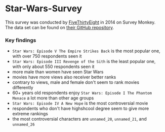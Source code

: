 # Star-Wars-Survey

This survey was conducted by [FiveThirtyEight](https://fivethirtyeight.com) in 2014 on Survey Monkey. The data set can be found on [their GitHub repository](https://github.com/fivethirtyeight/data/tree/master/star-wars-survey).

### Key findings
- `Star Wars: Episode V The Empire Strikes Back` is the most popular one, with over 750 respondents seen it
- `Star Wars: Episode III Revenge of the Sith` is the least popular one, with only about 550 respondents seen it
- more male than women have seen Star Wars
- movies have more views also receiver better ranks
- contrary to views, male and female don't seem to rank movies differently
- 60+ years old respondents enjoy `Star Wars: Episode I The Phantom Menace` a lot more than other age groups
- `Star Wars: Episode IV A New Hope` is the most controversial movie
- respondents who don't have highshcool degree seem to give more extreme rankings
- the most controversial characters are `unnamed_20`, `unnamed_21`, and `unnamed_26`
